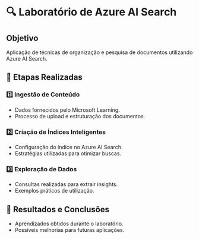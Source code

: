 # 🔍 Laboratório de Azure AI Search

## Objetivo
Aplicação de técnicas de organização e pesquisa de documentos utilizando Azure AI Search.

## 📌 Etapas Realizadas

### 1️⃣ Ingestão de Conteúdo
- Dados fornecidos pelo Microsoft Learning.
- Processo de upload e estruturação dos documentos.

### 2️⃣ Criação de Índices Inteligentes
- Configuração do índice no Azure AI Search.
- Estratégias utilizadas para otimizar buscas.

### 3️⃣ Exploração de Dados
- Consultas realizadas para extrair insights.
- Exemplos práticos de utilização.

## 🚀 Resultados e Conclusões
- Aprendizados obtidos durante o laboratório.
- Possíveis melhorias para futuras aplicações.
